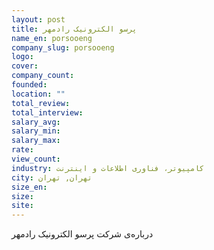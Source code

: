 ```yaml
---
layout: post
title: پرسو الکترونیک رادمهر
name_en: porsooeng
company_slug: porsooeng
logo: 
cover: 
company_count:
founded:
location: ""
total_review: 
total_interview: 
salary_avg: 
salary_min: 
salary_max: 
rate: 
view_count: 
industry: کامپیوتر، فناوری اطلاعات و اینترنت
city: تهران, تهران
size_en: 
size: 
site: 
---
```


درباره‌ی شرکت پرسو الکترونیک رادمهر